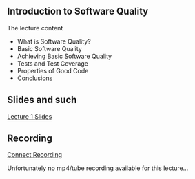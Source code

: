 ## Introduction	to	Software	Quality

The lecture content
* What	is	Software	Quality?
* Basic	Software	Quality
* Achieving	Basic	Software	Quality
* Tests	and	Test	Coverage
* Properties	of	Good	Code
* Conclusions

## Slides and such
 [Lecture 1 Slides](https://github.com/dntoll/1dv610/raw/master/lectures/slides/Lecture%201.pdf)

## Recording
[Connect Recording](https://connect.sunet.se/p2bavux4tdk/?OWASP_CSRFTOKEN=d57e7c93ffc877b17feaad14e73aa639beacef60fa9844c8b795d2f32eef6241)

Unfortunately no mp4/tube recording available for this lecture... 
